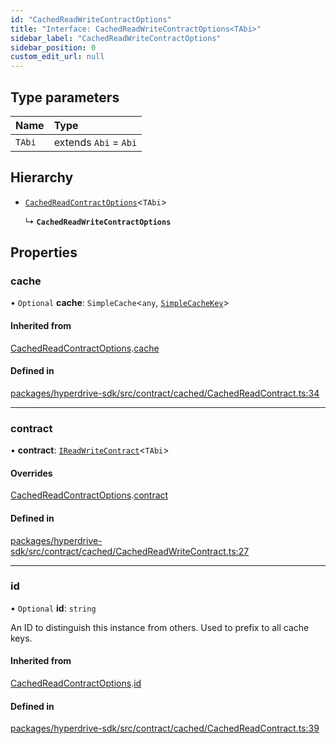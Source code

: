 ```yaml
---
id: "CachedReadWriteContractOptions"
title: "Interface: CachedReadWriteContractOptions<TAbi>"
sidebar_label: "CachedReadWriteContractOptions"
sidebar_position: 0
custom_edit_url: null
---
```


## Type parameters

| Name | Type |
| :------ | :------ |
| `TAbi` | extends `Abi` = `Abi` |

## Hierarchy

- [`CachedReadContractOptions`](CachedReadContractOptions.md)<`TAbi`\>

  ↳ **`CachedReadWriteContractOptions`**

## Properties

### cache

• `Optional` **cache**: `SimpleCache`<`any`, [`SimpleCacheKey`](../modules.md#simplecachekey)\>

#### Inherited from

[CachedReadContractOptions](CachedReadContractOptions.md).[cache](CachedReadContractOptions.md#cache)

#### Defined in

[packages/hyperdrive-sdk/src/contract/cached/CachedReadContract.ts:34](https://github.com/delvtech/hyperdrive-monorepo/blob/ad69d2e/packages/hyperdrive-sdk/src/contract/cached/CachedReadContract.ts#L34)

___

### contract

• **contract**: [`IReadWriteContract`](IReadWriteContract.md)<`TAbi`\>

#### Overrides

[CachedReadContractOptions](CachedReadContractOptions.md).[contract](CachedReadContractOptions.md#contract)

#### Defined in

[packages/hyperdrive-sdk/src/contract/cached/CachedReadWriteContract.ts:27](https://github.com/delvtech/hyperdrive-monorepo/blob/ad69d2e/packages/hyperdrive-sdk/src/contract/cached/CachedReadWriteContract.ts#L27)

___

### id

• `Optional` **id**: `string`

An ID to distinguish this instance from others. Used to prefix to all cache
keys.

#### Inherited from

[CachedReadContractOptions](CachedReadContractOptions.md).[id](CachedReadContractOptions.md#id)

#### Defined in

[packages/hyperdrive-sdk/src/contract/cached/CachedReadContract.ts:39](https://github.com/delvtech/hyperdrive-monorepo/blob/ad69d2e/packages/hyperdrive-sdk/src/contract/cached/CachedReadContract.ts#L39)
